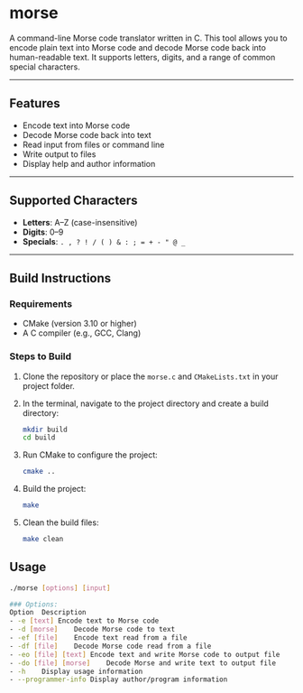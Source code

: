 # morse

A command-line Morse code translator written in C. This tool allows you to encode plain text into Morse code and decode Morse code back into human-readable text. It supports letters, digits, and a range of common special characters.

---

## Features

- Encode text into Morse code  
- Decode Morse code back into text  
- Read input from files or command line  
- Write output to files  
- Display help and author information  

---

## Supported Characters

- **Letters**: A–Z (case-insensitive)  
- **Digits**: 0–9  
- **Specials**: `. , ? ! / ( ) & : ; = + - " @ _`

---

## Build Instructions

### Requirements

- CMake (version 3.10 or higher)  
- A C compiler (e.g., GCC, Clang)

### Steps to Build

1. Clone the repository or place the `morse.c` and `CMakeLists.txt` in your project folder.
2. In the terminal, navigate to the project directory and create a build directory:

   ```bash
   mkdir build
   cd build

3. Run CMake to configure the project:
   ```bash
   cmake ..
4. Build the project:
   ```bash
   make
5. Clean the build files:
   ```bash
   make clean


## Usage
```bash
./morse [options] [input]

### Options:
Option	Description
- -e [text]	Encode text to Morse code
- -d [morse]	Decode Morse code to text
- -ef [file]	Encode text read from a file
- -df [file]	Decode Morse code read from a file
- -eo [file] [text]	Encode text and write Morse code to output file
- -do [file] [morse]	Decode Morse and write text to output file
- -h	Display usage information
- --programmer-info	Display author/program information
